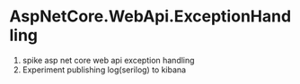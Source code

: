 # AspNetCore.WebApi.ExceptionHandling
1. spike asp net core web api exception handling
1. Experiment publishing log(serilog) to kibana
